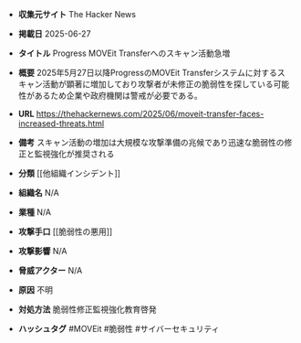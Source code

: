 - **収集元サイト**
The Hacker News

- **掲載日**
2025-06-27

- **タイトル**
Progress MOVEit Transferへのスキャン活動急増

- **概要**
2025年5月27日以降ProgressのMOVEit Transferシステムに対するスキャン活動が顕著に増加しており攻撃者が未修正の脆弱性を探している可能性があるため企業や政府機関は警戒が必要である。

- **URL**
https://thehackernews.com/2025/06/moveit-transfer-faces-increased-threats.html

- **備考**
スキャン活動の増加は大規模な攻撃準備の兆候であり迅速な脆弱性の修正と監視強化が推奨される

- **分類**
[[他組織インシデント]]

- **組織名**
N/A

- **業種**
N/A

- **攻撃手口**
[[脆弱性の悪用]]

- **攻撃影響**
N/A

- **脅威アクター**
N/A

- **原因**
不明

- **対処方法**
脆弱性修正監視強化教育啓発

- **ハッシュタグ**
#MOVEit #脆弱性 #サイバーセキュリティ
